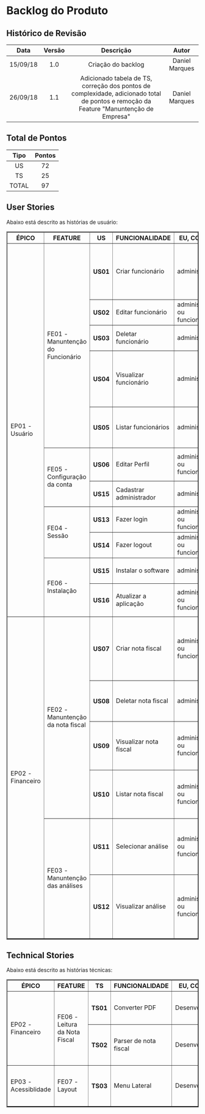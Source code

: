 # Backlog do Produto

## Histórico de Revisão

| Data | Versão | Descrição | Autor |
|:----:|:------:|:---------:|:-----:|
| 15/09/18 | 1.0 | Criação do backlog | Daniel Marques |
| 26/09/18 | 1.1 | Adicionado tabela de TS, correção dos pontos de complexidade, adicionado total de pontos e remoção da Feature "Manuntenção de Empresa" | Daniel Marques |

## Total de Pontos

| Tipo | Pontos |
|:----:|:------:|
| US | 72 |
| TS | 25 |
| TOTAL | 97 |

## User Stories

Abaixo está descrito as histórias de usuário:

<table border="2">
  <tr>
    <th>ÉPICO</th>
    <th>FEATURE</th>
    <th>US</th>
    <th>FUNCIONALIDADE</th>
    <th>EU, COMO...</th>
    <th>DESEJO...</th>
    <th>PARA...</th>
    <th>PRIORIDADE</th>
    <th>PONTUAÇÃO</th>
    <th>STATUS</th>
  </tr>
  <tr>
    <td rowspan="11">EP01 - Usuário</td>
    <td rowspan="5">FE01 - Manuntenção do Funcionário</td>
    <th>US01</th>
    <td>Criar funcionário</td>
    <td>administrador</td>
    <td>criar a conta de um funcionário</td>
    <td>o funcionário ter acesso aos dados financeiros da empresa dentro do sistema</td>
    <td>Should</td>
    <td>5</td>
    <td>Não implementado</td>
  </tr>
  <tr>
    <th>US02</th>
    <td>Editar funcionário</td>
    <td>administrador ou funcionário</td>
    <td>editar os dados da minha conta</td>
    <td>manter os meus dados atualizados</td>
    <td>Should</td>
    <td>5</td>
    <td>Não implementado</td>
  </tr>
  <tr>
    <th>US03</th>
    <td>Deletar funcionário</td>
    <td>administrador</td>
    <td>deletar a conta de um funcionário</td>
    <td>apagar conta não utilizada mais</td>
    <td>Should</td>
    <td>2</td>
    <td>Não implementado</td>
  </tr>
  <tr>
    <th>US04</th>
    <td>Visualizar funcionário</td>
    <td>administrador</td>
    <td>visualizar a conta de um funcionário</td>
    <td>ter conhecimento dos dados do funcionário e a empresa relacionada a ele</td>
    <td>Should</td>
    <td>5</td>
    <td>Não implementado</td>
  </tr>
  <tr>
    <th>US05</th>
    <td>Listar funcionários</td>
    <td>administrador</td>
    <td>visualizar a lista de contas de funcionários</td>
    <td>ter conhecimento dos funcionários registrados</td>
    <td>Should</td>
    <td>3</td>
    <td>Não implementado</td>
  </tr>
  <tr>
    <td rowspan="2">FE05 - Configuração da conta</td>
    <th>US06</th>
    <td>Editar Perfil</td>
    <td>administrador ou funcionário</td>
    <td>editar os dados do meu perfil</td>
    <td>atualizar os dados como por exemplo nome e senha</td>
    <td>Could</td>
    <td>3</td>
    <td>Não implementado</td>
  </tr>
  <tr>
    <th>US15</th>
    <td>Cadastrar administrador</td>
    <td>administrador</td>
    <td>criar uma conta para mim</td>
    <td>ter acesso ao sistema como administrador</td>
    <td>Must</td>
    <td>13</td>
    <td>Não implementado</td>
  </tr>
    <tr>
    <td rowspan="2">FE04 - Sessão</td>
    <th>US13</th>
    <td>Fazer login</td>
    <td>administrador ou funcionário</td>
    <td>entrar na minha conta</td>
    <td>para ter acesso ao sistema</td>
    <td>Should</td>
    <td>8</td>
    <td>Não implementado</td>
  </tr>
  <tr>
    <th>US14</th>
    <td>Fazer logout</td>
    <td>administrador ou funcionário</td>
    <td>sair da minha conta</td>
    <td>poder encerrar a minha sessão</td>
    <td>Should</td>
    <td>2</td>
    <td>Não implementado</td>
  </tr>
  <tr>
    <td rowspan="2">FE06 - Instalação</td>
    <th>US15</th>
    <td>Instalar o software</td>
    <td>administrador</td>
    <td>instalar o sistema em uma maquina</td>
    <td>para ter acesso ao sistema</td>
    <td>Must</td>
    <td>2</td>
    <td>Implementado</td>
  </tr>
  <tr>
    <th>US16</th>
    <td>Atualizar a aplicação</td>
    <td>administrador ou funcionário</td>
    <td>atualizar aversão do sistema</td>
    <td>utilizar a versão mais recente do software</td>
    <td>Should</td>
    <td>13</td>
    <td>Implementado</td>
  </tr>
  <tr>
    <td rowspan="6">EP02 - Financeiro</td>
    <td rowspan="4">FE02 - Manuntenção da nota fiscal</td>
    <th>US07</th>
    <td>Criar nota fiscal</td>
    <td>administrador ou funcionário</td>
    <td>ler e armazenar os dados da nota fiscal a partir de pdf's nativos</td>
    <td>poder gerenciar os gastos da empresa, assim, planejar as estratégias futuras</td>
    <td>Must</td>
    <td>8</td>
    <td>Não implementado</td>
  </tr>
  <tr>
    <th>US08</th>
    <td>Deletar nota fiscal</td>
    <td>administrador</td>
    <td>deletar uma nota fiscal já registrada</td>
    <td>apagar o registro de algum nota fiscal do sistema</td>
    <td>Must</td>
    <td>2</td>
    <td>Não implementado</td>
  </tr>
  <tr>
    <th>US09</th>
    <td>Visualizar nota fiscal</td>
    <td>administrador ou funcionário</td>
    <td>visualizar dados de uma nota fiscal específica</td>
    <td>ter conhecimento dos gastos registrados em uma nota fiscal</td>
    <td>Must</td>
    <td>5</td>
    <td>Não implementado</td>
  </tr>
  <tr>
    <th>US10</th>
    <td>Listar nota fiscal</td>
    <td>administrador ou funcionário</td>
    <td>listar notas fiscais registradas no sistema</td>
    <td>ter conhecimento das notas fiscais registradas no sistema</td>
    <td>Must</td>
    <td>3</td>
    <td>Não implementado</td>
  </tr>
  <tr>
    <td rowspan="2">FE03 - Manuntenção das análises</td>
    <th>US11</th>
    <td>Selecionar análise</td>
    <td>administrador ou funcionário</td>
    <td>selecionar uma opção de análise financeira</td>
    <td>ter uma visão de negócio mais ampliada a partir de vários tipos de análises</td>
    <td>Must</td>
    <td>13</td>
    <td>Não implementado</td>
  </tr>
  <tr>
    <th>US12</th>
    <td>Visualizar análise</td>
    <td>administrador ou funcionário</td>
    <td>visualizar detalhadamente uma análise específica</td>
    <td>para ter conhecimento da análise dos gastos de um determinado período de tempo</td>
    <td>Must</td>
    <td>8</td>
    <td>Não implementado</td>
  </tr>
</table>

## Technical Stories

Abaixo está descrito as histórias técnicas:

<table border="2">
  <tr>
    <th>ÉPICO</th>
    <th>FEATURE</th>
    <th>TS</th>
    <th>FUNCIONALIDADE</th>
    <th>EU, COMO...</th>
    <th>DESEJO...</th>
    <th>PARA...</th>
    <th>PRIORIDADE</th>
    <th>PONTUAÇÃO</th>
    <th>STATUS</th>
  </tr>
  <tr>
    <td rowspan="2">EP02 - Financeiro</td>
    <td rowspan="2">FE06 - Leitura da Nota Fiscal</td>
    <th>TS01</th>
    <td>Converter PDF</td>
    <td>Desenvolvedor</td>
    <td>converter o pdf de nota fiscal em texto</td>
    <td>o parser realizar a análise</td>
    <td>Must</td>
    <td>1</td>
    <td>Não implementado</td>
  </tr>
  <tr>
    <th>TS02</th>
    <td>Parser de nota fiscal</td>
    <td>Desenvolvedor</td>
    <td>realizar a análise sintática de cada nota fiscal</td>
    <td>poder criar uma estrutura de dados de notas fiscais</td>
    <td>Must</td>
    <td>21</td>
    <td>Não implementado</td>
  </tr>
  <tr>
    <td rowspan="1">EP03 - Acessiblidade</td>
    <td rowspan="1">FE07 - Layout</td>
    <th>TS03</th>
    <td>Menu Lateral</td>
    <td>Desenvolvedor</td>
    <td>implementar layout do sistema</td>
    <td>dar acessibilidade ao usuário as funcionalidades existentes</td>
    <td>Must</td>
    <td>3</td>
    <td>Não implementado</td>
  </tr>
</table>
